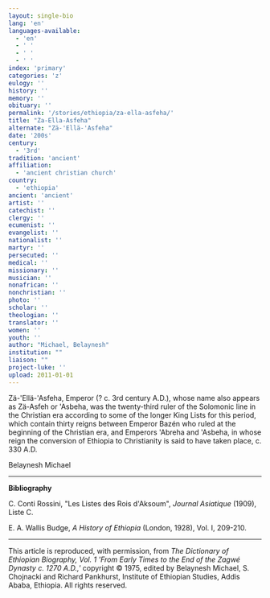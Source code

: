 ```yaml
---
layout: single-bio
lang: 'en'
languages-available:
  - 'en'
  - ' '
  - ' '
  - ' '
index: 'primary'
categories: 'z'
eulogy: ''
history: ''
memory: ''
obituary: ''
permalink: '/stories/ethiopia/za-ella-asfeha/'
title: "Za-Ella-Asfeha"
alternate: "Zä-'Ellä-'Asfeha"
date: '200s'
century:
  - '3rd'
tradition: 'ancient'
affiliation:
  - 'ancient christian church'
country:
  - 'ethiopia'
ancient: 'ancient'
artist: ''
catechist: ''
clergy: ''
ecumenist: ''
evangelist: ''
nationalist: ''
martyr: ''
persecuted: ''
medical: ''
missionary: ''
musician: ''
nonafrican: ''
nonchristian: ''
photo: ''
scholar: ''
theologian: ''
translator: ''
women: ''
youth: ''
author: "Michael, Belaynesh"
institution: ""
liaison: ""
project-luke: ''
upload: 2011-01-01
---
```




Z&auml;-'Ell&auml;-'Asfeha, Emperor (? c. 3rd century A.D.), whose name also appears as Z&auml;-Asfeh or 'Asbeha, was the twenty-third ruler of the Solomonic line in the Christian era according to some of the longer King Lists for this period, which contain thirty reigns between Emperor Bazén who ruled at the beginning of the Christian era, and Emperors 'Abreha and 'Asbeha, in whose reign the conversion of Ethiopia to Christianity is said to have taken place, c. 330 A.D.

Belaynesh Michael

---

**Bibliography**

C. Conti Rossini, "Les Listes des Rois d'Aksoum", *Journal Asiatique* (1909), Liste C.

E. A. Wallis Budge, *A History of Ethiopia* (London, 1928), Vol. I, 209-210.

---

This article is reproduced, with permission, from *The Dictionary of Ethiopian Biography, Vol. 1 'From Early Times to the End of the Zagwé Dynasty c. 1270 A.D.,'* copyright &copy; 1975, edited by Belaynesh Michael, S. Chojnacki and Richard Pankhurst, Institute of Ethiopian Studies, Addis Ababa, Ethiopia.  All rights reserved.
